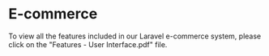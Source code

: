 # E-commerce

To view all the features included in our Laravel e-commerce system, please click on the "Features - User Interface.pdf" file.

